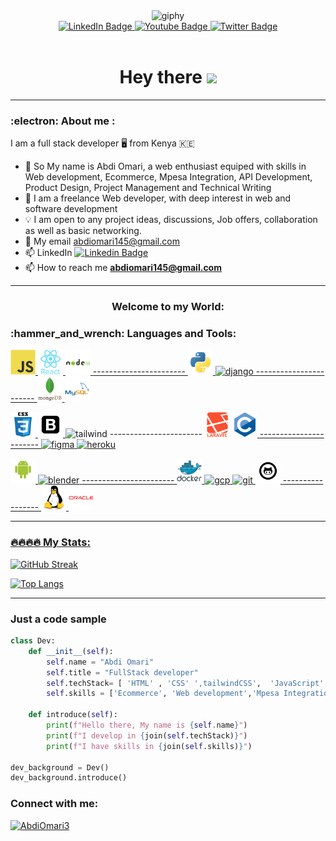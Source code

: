                                          
<div id="header" align="center">
    <img src="https://media.giphy.com/media/smGCEo5zsAXtK4bqAT/giphy.gif"  alt="giphy" width="200" />


<div id="badges">
  <a href="linkedin.com/in/abdi-omari-11a388200/">
    <img src="https://img.shields.io/badge/LinkedIn-blue?style=for-the-badge&logo=linkedin&logoColor=white" alt="LinkedIn Badge"/>
  </a>
  <a href="#">
    <img src="https://img.shields.io/badge/YouTube-red?style=for-the-badge&logo=youtube&logoColor=white" alt="Youtube Badge"/>
  </a>
  <a href="https://twitter.com/AbdiOmari3">
    <img src="https://img.shields.io/badge/Twitter-blue?style=for-the-badge&logo=twitter&logoColor=white" alt="Twitter Badge"/>
  </a>
</div>

<img src="https://komarev.com/ghpvc/?username=abdiomari&style=flat-square&color=blue" alt=""/>

<h1>
  Hey there
  <img src="https://media.giphy.com/media/brsEO1JayBVja/giphy.gif" width="90px"/>
</h1>
</div>


---

### :electron: About me : 

I am a full stack developer :desktop_computer: from Kenya :kenya:                 
- :telescope: So My name is Abdi Omari, a web enthusiast equiped with skills in Web development, Ecommerce,  Mpesa Integration, API Development, Product Design, Project Management and Technical Writing
- :seedling: I am a freelance Web developer, with deep interest in web and software development                   
- :bulb: I am open to any project ideas, discussions, Job offers, collaboration as well as basic networking.
- :e-mail: My email abdiomari145@gmail.com
- :mailbox: LinkedIn [![Linkedin Badge](https://img.shields.io/badge/-Abdi-blue?style=flat&logo=Linkedin&logoColor=white)](https://www.linkedin.com/in/abdi-omari-11a388200/)
- 📫 How to reach me **abdiomari145@gmail.com**

---
                           
                            
<h3 align="center">Welcome to my World: </h3>
<h3 align="left">:hammer_and_wrench: Languages and Tools:</h3>

<p align="left"> <a href="https://developer.android.com" target="_blank" rel="noreferrer">

<img src="https://raw.githubusercontent.com/devicons/devicon/master/icons/javascript/javascript-original.svg" alt="javascript" width="40" height="40"/> </a> <a href="https://kotlinlang.org" target="_blank" rel="noreferrer">  <img src="https://raw.githubusercontent.com/devicons/devicon/master/icons/react/react-original-wordmark.svg" alt="react" width="40" height="40"/> </a> <a href="https://www.sqlite.org/" target="_blank" rel="noreferrer">    <img src="https://raw.githubusercontent.com/devicons/devicon/master/icons/nodejs/nodejs-original-wordmark.svg" alt="nodejs" width="40" height="40"/> </a> <a href="https://www.oracle.com/" target="_blank" rel="noreferrer"> ----------------------- <img src="https://raw.githubusercontent.com/devicons/devicon/master/icons/python/python-original.svg" alt="python" width="40" height="40"/> </a> <a href="https://reactjs.org/" target="_blank" rel="noreferrer">   <img src="https://cdn.worldvectorlogo.com/logos/django.svg" alt="django" width="40" height="40"/> </a> <a href="https://www.docker.com/" target="_blank" rel="noreferrer"> ----------------------- <img src="https://raw.githubusercontent.com/devicons/devicon/master/icons/mongodb/mongodb-original-wordmark.svg" alt="mongodb" width="40" height="40"/> </a> <a href="https://www.microsoft.com/en-us/sql-server" target="_blank" rel="noreferrer">   <img src="https://raw.githubusercontent.com/devicons/devicon/master/icons/mysql/mysql-original-wordmark.svg" alt="mysql" width="40" height="40"/> </a> <a href="https://nodejs.org" target="_blank" rel="noreferrer"> 


<img src="https://raw.githubusercontent.com/devicons/devicon/master/icons/css3/css3-original-wordmark.svg" alt="css3" width="40" height="40"/> </a> <a href="https://www.djangoproject.com/" target="_blank" rel="noreferrer"> <img src="https://github.com/vorillaz/devicons/blob/master/!SVG/bootstrap.svg" alt="tailwind" width="40" height="40"/> </a>   <img src="https://www.vectorlogo.zone/logos/tailwindcss/tailwindcss-icon.svg" alt="tailwind" width="40" height="40"/> </a>    ----------------------- <img src="https://raw.githubusercontent.com/devicons/devicon/master/icons/laravel/laravel-plain-wordmark.svg" alt="laravel" width="40" height="40"/> </a> <a href="https://www.linux.org/" target="_blank" rel="noreferrer"> <img src="https://raw.githubusercontent.com/devicons/devicon/master/icons/c/c-original.svg" alt="c" width="40" height="40"/> </a> <a href="https://www.w3schools.com/css/" target="_blank" rel="noreferrer"> ----------------------- <img src="https://www.vectorlogo.zone/logos/figma/figma-icon.svg" alt="figma" width="40" height="40"/> </a> <a href="https://firebase.google.com/" target="_blank" rel="noreferrer">  <img src="https://www.vectorlogo.zone/logos/heroku/heroku-icon.svg" alt="heroku" width="40" height="40"/> </a> <a href="https://www.java.com" target="_blank" rel="noreferrer">

<img src="https://raw.githubusercontent.com/devicons/devicon/master/icons/android/android-original-wordmark.svg" alt="android" width="40" height="40"/> </a> <a href="https://aws.amazon.com" target="_blank" rel="noreferrer">  <img src="https://download.blender.org/branding/community/blender_community_badge_white.svg" alt="blender" width="40" height="40"/> </a> <a href="https://www.cprogramming.com/" target="_blank" rel="noreferrer"> ----------------------- <img src="https://raw.githubusercontent.com/devicons/devicon/master/icons/docker/docker-original-wordmark.svg" alt="docker" width="40" height="40"/> </a> <a href="https://www.figma.com/" target="_blank" rel="noreferrer">    <img src="https://www.vectorlogo.zone/logos/google_cloud/google_cloud-icon.svg" alt="gcp" width="40" height="40"/> </a> <a href="https://git-scm.com/" target="_blank" rel="noreferrer">   <img src="https://www.vectorlogo.zone/logos/git-scm/git-scm-icon.svg" alt="git" width="40" height="40"/> </a> <a href="https://heroku.com" target="_blank" rel="noreferrer">   <img src="https://github.com/vorillaz/devicons/blob/master/!SVG/github.svg" alt="git" width="40" height="40"/> </a> <a href="#" target="_blank" rel="noreferrer"> ----------------- <img src="https://raw.githubusercontent.com/devicons/devicon/master/icons/linux/linux-original.svg" alt="linux" width="40" height="40"/> </a> <a href="https://mariadb.org/" target="_blank" rel="noreferrer"> <img src="https://raw.githubusercontent.com/devicons/devicon/master/icons/oracle/oracle-original.svg" alt="oracle" width="40" height="40"/> </a> <a href="https://www.php.net" target="_blank" rel="noreferrer"> 
</p>


---

### :fire::fire::fire::fire: My Stats:


[![GitHub Streak](http://github-readme-streak-stats.herokuapp.com?user=abdiomari&theme=dark&background=000000)](https://git.io/streak-stats)

[![Top Langs](https://github-readme-stats.vercel.app/api/top-langs/?username=abdiomari&layout=compact&theme=vision-friendly-dark)](https://github.com/anuraghazra/github-readme-stats)

---

### Just a code sample

```python
class Dev:
    def __init__(self):
        self.name = "Abdi Omari"
        self.title = "FullStack developer"
        self.techStack= [ 'HTML' , 'CSS' ',tailwindCSS',  'JavaScript' , 'React' , 'Django' , 'Node.js'  ]
        self.skills = ['Ecommerce', 'Web development','Mpesa Integration', 'API development', 'Product design', 'project management', 'Technical writing' ]
    
    def introduce(self): 
        print(f"Hello there, My name is {self.name}")
        print(f"I develop in {join(self.techStack)}")
        print(f"I have skills in {join(self.skills)}")

dev_background = Dev()
dev_background.introduce()

```

<h3 align="left">Connect with me:</h3>
<p align="left">
         <a href="https://twitter.com/AbdiOmari3" target="blank">
            <img src="https://img.shields.io/twitter/follow/AbdiOmari3?logo=twitter&style=for-the-badge" alt= "AbdiOmari3" />
         </a> 
 </p>






        
                      
                  

